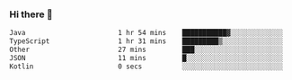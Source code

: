 ### Hi there 👋

<!--START_SECTION:waka-->

```txt
Java                       1 hr 54 mins    ███████████▓░░░░░░░░░░░░░   46.44 %
TypeScript                 1 hr 31 mins    █████████▒░░░░░░░░░░░░░░░   37.31 %
Other                      27 mins         ███░░░░░░░░░░░░░░░░░░░░░░   11.35 %
JSON                       11 mins         █░░░░░░░░░░░░░░░░░░░░░░░░   04.63 %
Kotlin                     0 secs          ░░░░░░░░░░░░░░░░░░░░░░░░░   00.12 %
```

<!--END_SECTION:waka-->

<!--
**jerry-shao/jerry-shao** is a ✨ _special_ ✨ repository because its `README.md` (this file) appears on your GitHub profile.

Here are some ideas to get you started:

- 🔭 I’m currently working on ...
- 🌱 I’m currently learning ...
- 👯 I’m looking to collaborate on ...
- 🤔 I’m looking for help with ...
- 💬 Ask me about ...
- 📫 How to reach me: ...
- 😄 Pronouns: ...
- ⚡ Fun fact: ...
-->
